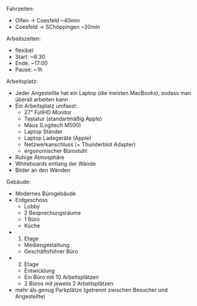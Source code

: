 Fahrzeiten:
- Olfen -> Coesfeld ~40min
- Coesfeld -> SChöppingen ~20min


Arbeitszeiten: 
- flexibel
- Start: ~8:30
- Ende: ~17:00
- Pause: ~1h


Arbeitsplatz: 
- Jeder Angestellte hat ein Laptop (die meisten MacBooks), sodass man überall arbeiten kann
- Ein Arbeitsplatz umfasst:
  - 27" FullHD Monitor
  - Tastatur (standartmäßig Apple)
  - Maus (Logitech M500)
  - Laptop Ständer
  - Laptop Ladegeräte (Apple)
  - Netzwerkanschluss (+ Thunderblot Adapter)
  - ergonomischer Bürostuhl
- Ruhige Atmosphäre
- Whiteboards entlang der Wände
- Bilder an den Wänden


Gebäude:
- Modernes Bürogebäude
- Erdgeschoss
  - Lobby
  - 2 Besprechungsräume
  - 1 Büro
  - Küche
- 1. Etage
  - Mediengestaltung
  - Geschäftsführer Büro
- 2. Etage
  - Entwicklung
  - Ein Büro mit 10 Arbeitsplätzen
  - 2 Büros mit jeweils 2 Arbeitsplätzen
- mehr als genug Parkplätze (getrennt zwischen Besucher und Angestellte)
